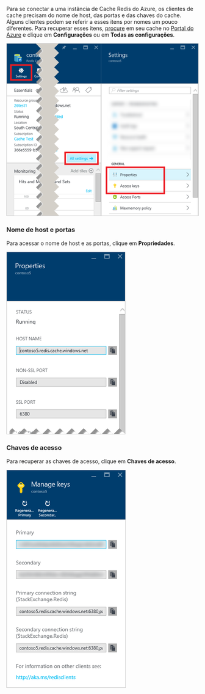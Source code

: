 Para se conectar a uma instância de Cache Redis do Azure, os clientes de cache precisam do nome de host, das portas e das chaves do cache. Alguns clientes podem se referir a esses itens por nomes um pouco diferentes. Para recuperar esses itens, [procure](../articles/redis-cache/cache-configure.md#configure-redis-cache-settings) em seu cache no [Portal do Azure](https://portal.azure.com) e clique em **Configurações** ou em **Todas as configurações**. 

![Configurações de Cache Redis](media/redis-cache-access-keys/redis-cache-settings.png)

### <a name="host-name-and-ports"></a>Nome de host e portas
Para acessar o nome de host e as portas, clique em **Propriedades**.

![Propriedades de cache Redis](media/redis-cache-access-keys/redis-cache-properties.png)

### <a name="access-keys"></a>Chaves de acesso
Para recuperar as chaves de acesso, clique em **Chaves de acesso**.

![Chaves de acesso de cache Redis](media/redis-cache-access-keys/redis-cache-access-keys.png)



<!--HONumber=Nov16_HO2-->


